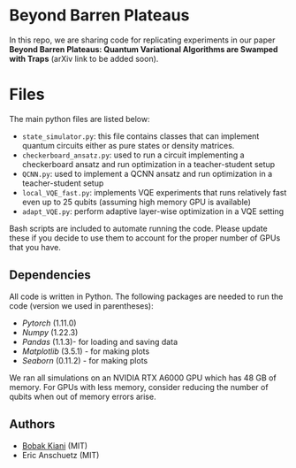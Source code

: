 # Beyond Barren Plateaus

In this repo, we are sharing code for replicating experiments in our paper **Beyond Barren Plateaus: Quantum Variational Algorithms are Swamped with Traps** (arXiv link to be added soon).


# Files

The main python files are listed below:
- `state_simulator.py`: this file contains classes that can implement quantum circuits either as pure states or density matrices.
- `checkerboard_ansatz.py`: used to run a circuit implementing a checkerboard ansatz and run optimization in a teacher-student setup
- `QCNN.py`: used to implement a QCNN ansatz and run optimization in a teacher-student setup 
- `local_VQE_fast.py`: implements VQE experiments that runs relatively fast even up to 25 qubits (assuming high memory GPU is available)
- `adapt_VQE.py`: perform adaptive layer-wise optimization in a VQE setting

Bash scripts are included to automate running the code. Please update these if you decide to use them to account for the proper number of GPUs that you have.

## Dependencies

All code is written in Python. The following packages are needed to run the code (version we used in parentheses):
- *Pytorch* (1.11.0)
- *Numpy* (1.22.3)
- *Pandas* (1.1.3)- for loading and saving data
- *Matplotlib* (3.5.1) - for making plots
- *Seaborn* (0.11.2) - for making plots

We ran all simulations on an NVIDIA RTX A6000 GPU which has 48 GB of memory. For GPUs with less memory, consider reducing the number of qubits when out of memory errors arise.

## Authors

* [Bobak Kiani](https://github.com/bkiani) (MIT) 
* Eric Anschuetz (MIT)

